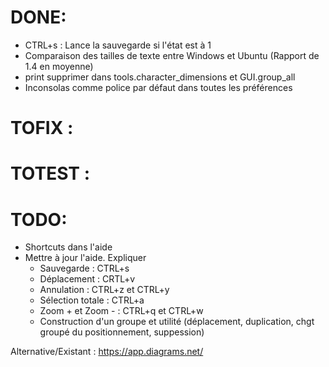 # DONE:
+ CTRL+s : Lance la sauvegarde si l'état est à 1
+ Comparaison des tailles de texte entre Windows et Ubuntu (Rapport de 1.4 en moyenne)
+ print supprimer dans tools.character_dimensions et GUI.group_all
+ Inconsolas comme police par défaut dans toutes les préférences

# TOFIX :

# TOTEST :

# TODO:
+ Shortcuts dans l'aide
+ Mettre à jour l'aide. Expliquer
  + Sauvegarde : CTRL+s
  + Déplacement : CRTL+v
  + Annulation : CTRL+z et CTRL+y
  + Sélection totale : CTRL+a
  + Zoom + et Zoom - : CTRL+q et CTRL+w
  + Construction d'un groupe et utilité (déplacement, duplication, chgt groupé du positionnement, suppession)

Alternative/Existant : https://app.diagrams.net/
